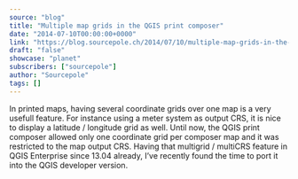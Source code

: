 ```yaml
---
source: "blog"
title: "Multiple map grids in the QGIS print composer"
date: "2014-07-10T00:00:00+0000"
link: "https://blog.sourcepole.ch/2014/07/10/multiple-map-grids-in-the-qgis-print-composer/"
draft: "false"
showcase: "planet"
subscribers: ["sourcepole"]
author: "Sourcepole"
tags: []
---
```


In printed maps, having several coordinate grids over one map is a very usefull feature. For instance using a meter system as output CRS, it is nice to display a latitude / longitude grid as well. Until now, the QGIS print composer allowed only one coordinate grid per composer map and it was restricted to the map output CRS.
Having that multigrid / multiCRS feature in QGIS Enterprise since 13.04 already, I&rsquo;ve recently found the time to port it into the QGIS developer version.
